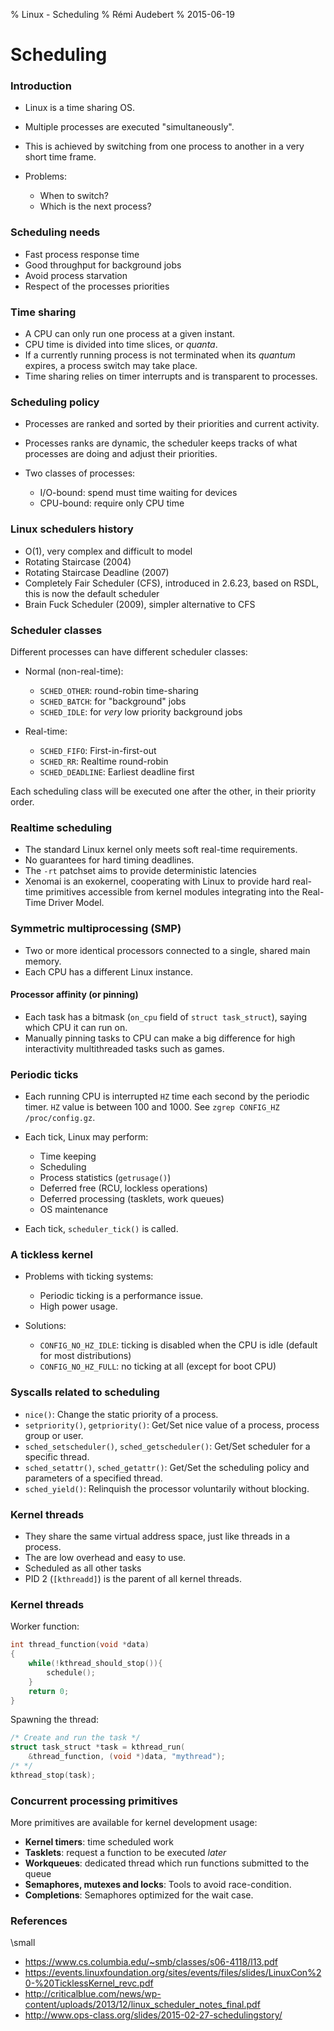 % Linux - Scheduling
% Rémi Audebert
% 2015-06-19

# Scheduling

### Introduction

- Linux is a time sharing OS.
- Multiple processes are executed "simultaneously".
- This is achieved by switching from one process to another in a very short
  time frame.
- Problems:

    - When to switch?
    - Which is the next process?

### Scheduling needs

- Fast process response time
- Good throughput for background jobs
- Avoid process starvation
- Respect of the processes priorities

### Time sharing

- A CPU can only run one process at a given instant.
- CPU time is divided into time slices, or *quanta*.
- If a currently running process is not terminated when its *quantum* expires,
  a process switch may take place.
- Time sharing relies on timer interrupts and is transparent to processes.

### Scheduling policy

- Processes are ranked and sorted by their priorities and current activity.
- Processes ranks are dynamic, the scheduler keeps tracks of what processes are
  doing and adjust their priorities.
- Two classes of processes:

    - I/O-bound: spend must time waiting for devices
    - CPU-bound: require only CPU time

### Linux schedulers history

- O(1), very complex and difficult to model
- Rotating Staircase (2004)
- Rotating Staircase Deadline (2007)
- Completely Fair Scheduler (CFS), introduced in 2.6.23, based on RSDL, this is
now the default scheduler
- Brain Fuck Scheduler (2009), simpler alternative to CFS

<!---
Con Kolivas
-->

### Scheduler classes

Different processes can have different scheduler classes:

- Normal (non-real-time):

    - `SCHED_OTHER`: round-robin time-sharing
    - `SCHED_BATCH`: for "background" jobs
    - `SCHED_IDLE`: for *very* low priority background jobs

- Real-time:

    - `SCHED_FIFO`: First-in-first-out
    - `SCHED_RR`: Realtime round-robin
    - `SCHED_DEADLINE`: Earliest deadline first

Each scheduling class will be executed one after the other, in their priority
order.

<!---
Earliest deadline first (EDF) or least time to go is a dynamic scheduling
algorithm used in real-time operating systems to place processes in a priority
queue. Whenever a scheduling event occurs (task finishes, new task released,
etc.) the queue will be searched for the process closest to its deadline. This
process is the next to be scheduled for execution.
-->

### Realtime scheduling

- The standard Linux kernel only meets soft real-time requirements.
- No guarantees for hard timing deadlines.
- The `-rt` patchset aims to provide deterministic latencies
- Xenomai is an exokernel, cooperating with Linux to provide hard real-time
  primitives accessible from kernel modules integrating into the Real-Time
  Driver Model.

### Symmetric multiprocessing (SMP)

- Two or more identical processors connected to a single, shared main memory.
- Each CPU has a different Linux instance.

#### Processor affinity (or pinning)

- Each task has a bitmask (`on_cpu` field of `struct task_struct`), saying
  which CPU it can run on.
- Manually pinning tasks to CPU can make a big difference for high
  interactivity multithreaded tasks such as games.

### Periodic ticks

- Each running CPU is interrupted `HZ` time each second by the periodic timer.
  `HZ` value is between 100 and 1000. See `zgrep CONFIG_HZ /proc/config.gz`.
- Each tick, Linux may perform:

    - Time keeping
    - Scheduling
    - Process statistics (`getrusage()`)
    - Deferred free (RCU, lockless operations)
    - Deferred processing (tasklets, work queues)
    - OS maintenance

- Each tick, `scheduler_tick()` is called.

### A tickless kernel

- Problems with ticking systems:

    - Periodic ticking is a performance issue.
    - High power usage.

- Solutions:

    - `CONFIG_NO_HZ_IDLE`: ticking is disabled when the CPU is idle (default
      for most distributions)
    - `CONFIG_NO_HZ_FULL`: no ticking at all (except for boot CPU)

<!---
http://lwn.net/Articles/549580/
https://events.linuxfoundation.org/sites/events/files/slides/LinuxCon%20-%20TicklessKernel_revc.pdf
-->

### Syscalls related to scheduling

- `nice()`: Change the static priority of a process.
- `setpriority()`, `getpriority()`: Get/Set nice value of a process, process
  group or user.
- `sched_setscheduler()`, `sched_getscheduler()`: Get/Set scheduler for a
  specific thread.
- `sched_setattr()`, `sched_getattr()`: Get/Set the scheduling policy and
  parameters of a specified thread.
- `sched_yield()`: Relinquish the processor voluntarily without blocking.

### Kernel threads

- They share the same virtual address space, just like threads in a process.
- The are low overhead and easy to use.
- Scheduled as all other tasks
- PID 2 (`[kthreadd]`) is the parent of all kernel threads.

### Kernel threads

Worker function:

```c
int thread_function(void *data)
{
    while(!kthread_should_stop()){
        schedule();
    }
    return 0;
}
```

Spawning the thread:

```c
/* Create and run the task */
struct task_struct *task = kthread_run(
    &thread_function, (void *)data, "mythread");
/* */
kthread_stop(task);
```

### Concurrent processing primitives

More primitives are available for kernel development usage:

- **Kernel timers**: time scheduled work
- **Tasklets**: request a function to be executed *later*
- **Workqueues**: dedicated thread which run functions submitted to the queue
- **Semaphores, mutexes and locks**: Tools to avoid race-condition.
- **Completions**: Semaphores optimized for the wait case.

<!---
If you only submit tasks to the queue occasionally, it may be more efficient to
simply use the shared, default workqueue that is provided by the kernel.
-->

### References

\small

- <https://www.cs.columbia.edu/~smb/classes/s06-4118/l13.pdf>
- <https://events.linuxfoundation.org/sites/events/files/slides/LinuxCon%20-%20TicklessKernel_revc.pdf>
- <http://criticalblue.com/news/wp-content/uploads/2013/12/linux_scheduler_notes_final.pdf>
- <http://www.ops-class.org/slides/2015-02-27-schedulingstory/>

<!---
vim: spl=en spell:
-->
